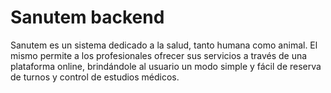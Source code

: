 # Sanutem backend

Sanutem es un sistema dedicado a la salud, tanto humana como animal. El mismo permite a los profesionales ofrecer sus servicios a través de una plataforma online, brindándole al usuario un modo simple y fácil de reserva de turnos y control de estudios médicos.
